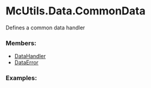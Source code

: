 # <a id="McUtils.Data.CommonData">McUtils.Data.CommonData</a>
    
Defines a common data handler

### Members:

  - [DataHandler](CommonData/DataHandler.md)
  - [DataError](CommonData/DataError.md)

### Examples:

